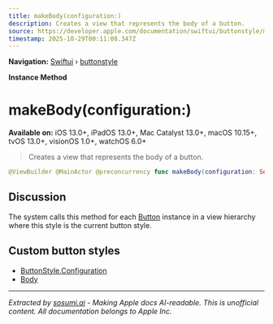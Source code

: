 ```yaml
---
title: makeBody(configuration:)
description: Creates a view that represents the body of a button.
source: https://developer.apple.com/documentation/swiftui/buttonstyle/makebody(configuration:)
timestamp: 2025-10-29T00:11:08.347Z
---
```


**Navigation:** [Swiftui](/documentation/swiftui) › [buttonstyle](/documentation/swiftui/buttonstyle)

**Instance Method**

# makeBody(configuration:)

**Available on:** iOS 13.0+, iPadOS 13.0+, Mac Catalyst 13.0+, macOS 10.15+, tvOS 13.0+, visionOS 1.0+, watchOS 6.0+

> Creates a view that represents the body of a button.

```swift
@ViewBuilder @MainActor @preconcurrency func makeBody(configuration: Self.Configuration) -> Self.Body
```

## Discussion

The system calls this method for each [Button](/documentation/swiftui/button) instance in a view hierarchy where this style is the current button style.

## Custom button styles

- [ButtonStyle.Configuration](/documentation/swiftui/buttonstyle/configuration)
- [Body](/documentation/swiftui/buttonstyle/body)

---

*Extracted by [sosumi.ai](https://sosumi.ai) - Making Apple docs AI-readable.*
*This is unofficial content. All documentation belongs to Apple Inc.*
